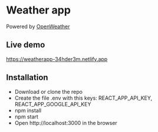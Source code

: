 # Weather app

Powered by [OpenWeather](https://openweathermap.org/api)

## Live demo
https://weatherapp-34hder3m.netlify.app

## Installation

- Download or clone the repo
- Create the file .env with this keys: REACT_APP_API_KEY, REACT_APP_GOOGLE_API_KEY
- npm install
- npm start
- Open http://localhost:3000 in the browser